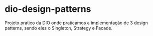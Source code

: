 # dio-design-patterns
Projeto pratico da DIO onde praticamos a implementação de 3 design patterns, sendo eles o Singleton, Strategy e Facade.
